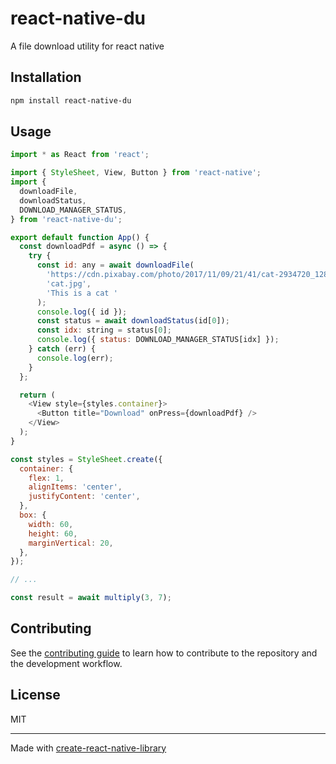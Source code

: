 # react-native-du

A file download utility for react native

## Installation

```sh
npm install react-native-du
```

## Usage

```js
import * as React from 'react';

import { StyleSheet, View, Button } from 'react-native';
import {
  downloadFile,
  downloadStatus,
  DOWNLOAD_MANAGER_STATUS,
} from 'react-native-du';

export default function App() {
  const downloadPdf = async () => {
    try {
      const id: any = await downloadFile(
        'https://cdn.pixabay.com/photo/2017/11/09/21/41/cat-2934720_1280.jpg',
        'cat.jpg',
        'This is a cat '
      );
      console.log({ id });
      const status = await downloadStatus(id[0]);
      const idx: string = status[0];
      console.log({ status: DOWNLOAD_MANAGER_STATUS[idx] });
    } catch (err) {
      console.log(err);
    }
  };

  return (
    <View style={styles.container}>
      <Button title="Download" onPress={downloadPdf} />
    </View>
  );
}

const styles = StyleSheet.create({
  container: {
    flex: 1,
    alignItems: 'center',
    justifyContent: 'center',
  },
  box: {
    width: 60,
    height: 60,
    marginVertical: 20,
  },
});

// ...

const result = await multiply(3, 7);
```

## Contributing

See the [contributing guide](CONTRIBUTING.md) to learn how to contribute to the repository and the development workflow.

## License

MIT

---

Made with [create-react-native-library](https://github.com/callstack/react-native-builder-bob)
